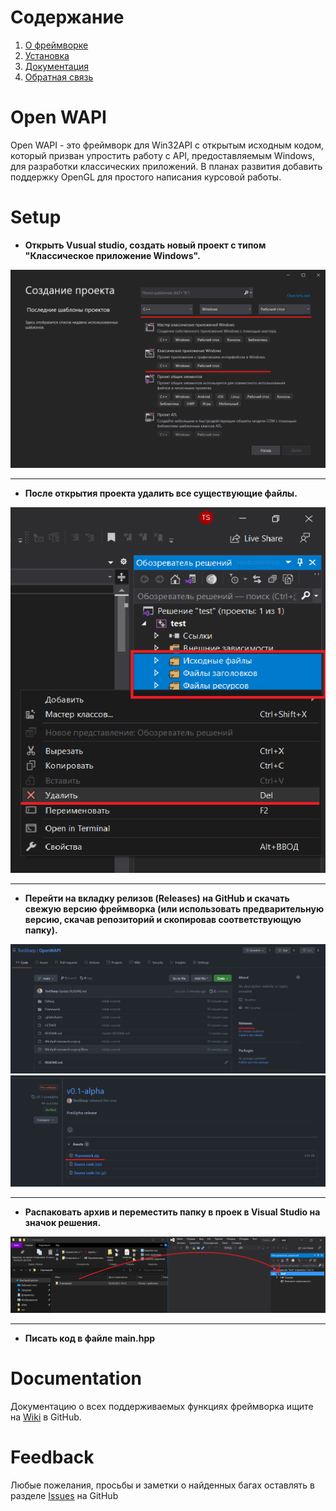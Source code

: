 # Содержание

 1. [О фреймворке](#open-wapi)
 2. [Установка](#setup)
 3. [Документация](#documentation)
 4. [Обратная связь](#feedback)

# Open WAPI
Open WAPI - это фреймворк для Win32API с открытым исходным кодом, который призван упростить работу с API, предоставляемым Windows, для разработки классических приложений. В планах развития добавить поддержку OpenGL для простого написания курсовой работы.

# Setup
- __Открыть Vusual studio, создать новый проект с типом "Классическое приложение Windows".__
<div align=center>
 <img src="SetupTutorial/1.png?raw=true"</img>
</div>
<hr>

- __После открытия проекта удалить все существующие файлы.__
<div align=center>
 <img src="SetupTutorial/2.png?raw=true"</img>
</div>
<hr>

- __Перейти на вкладку релизов (Releases) на GitHub и скачать свежую версию фреймворка (или использовать предварительную версию, скачав репозиторий и скопировав соответствующую папку).__
<div align=center>
 <img src="SetupTutorial/3.png?raw=true"</img>
</div>
<div align=center>
 <img src="SetupTutorial/4.png?raw=true"</img>
</div>
<hr>

- __Распаковать архив и переместить папку в проек в Visual Studio на значок решения.__
<div align=center>
 <img src="SetupTutorial/5.png?raw=true"</img>
</div>
<hr>

- __Писать код в файле main.hpp__

# Documentation
Документацию о всех поддерживаемых функциях фреймворка ищите на [Wiki](https://github.com/TonSharp/OpenWAPI/wiki/Documentation) в GitHub.

# Feedback
Любые пожелания, просьбы и заметки о найденных багах оставлять в разделе [Issues](https://github.com/TonSharp/OpenWAPI/issues) на GitHub
